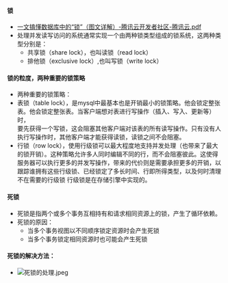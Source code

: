 #### 锁

- [一文搞懂数据库中的“锁”（图文详解）-腾讯云开发者社区-腾讯云.pdf](..%2Fstatic%2F%E4%B8%80%E6%96%87%E6%90%9E%E6%87%82%E6%95%B0%E6%8D%AE%E5%BA%93%E4%B8%AD%E7%9A%84%E2%80%9C%E9%94%81%E2%80%9D%EF%BC%88%E5%9B%BE%E6%96%87%E8%AF%A6%E8%A7%A3%EF%BC%89-%E8%85%BE%E8%AE%AF%E4%BA%91%E5%BC%80%E5%8F%91%E8%80%85%E7%A4%BE%E5%8C%BA-%E8%85%BE%E8%AE%AF%E4%BA%91.pdf)
- 处理并发读写访问的系统通常实现一个由两种锁类型组成的锁系统，这两种类型分别是：
    - 共享锁（share lock），也叫读锁（read lock）
    - 排他锁（exclusive lock）,也叫写锁（write lock）

#### 锁的粒度，两种重要的锁策略

- 两种重要的锁策略：
- 表锁（table
  lock），是mysql中最基本也是开销最小的锁策略。他会锁定整张表。他会锁定整张表。当客户端想对表进行写操作（插入、写入、更新等）时，  
  要先获得一个写锁，这会阻塞其他客户端对该表的所有读写操作。只有没有人执行写操作时，其他客户端才能获得读锁，读锁之间不会阻塞。
- 行锁（row
  lock），使用行级锁可以最大程度地支持并发处理（也带来了最大的锁开销）。这种策略允许多人同时编辑不同的行，而不会阻塞彼此。这使得服务器可以执行更多的并发写操作，带来的代价则是需要承担更多的开销，以跟踪谁拥有这些行级锁、已经锁定了多长时间、行即所得类型，以及何时清理不在需要的行级锁
  行级锁是在存储引擎中实现的。

#### 死锁

- 死锁是指两个或多个事务互相持有和请求相同资源上的锁，产生了循环依赖。
- 死锁的原因：
    - 当多个事务视图以不同顺序锁定资源时会产生死锁
    - 当多个事务锁定相同资源时也可能会产生死锁

#### 死锁的解决方法：

- ![死锁的处理.jpeg](..%2Fstatic%2Fimages%2F%E6%AD%BB%E9%94%81%E7%9A%84%E5%A4%84%E7%90%86.jpeg)




